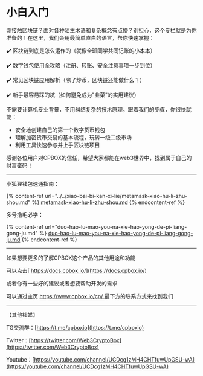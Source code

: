 # 小白入门

刚接触区块链？面对各种陌生术语和复杂概念有点懵？别担心，这个专栏就是为你准备的！在这里，我们会用最简单直白的语言，帮你快速掌握：

✔️ 区块链到底是怎么运作的（就像全班同学共同记账的小本本）

✔️ 数字钱包使用全攻略（注册、转账、安全注意事项一步到位）

✔️ 常见区块链应用解析（除了炒币，区块链还能做什么？）

✔️ 新手最容易踩的坑（如何避免成为"韭菜"的实用建议）

不需要计算机专业背景，不用纠结复杂的技术原理。跟着我们的步骤，你很快就能：

* 安全地创建自己的第一个数字货币钱包
* 理解加密货币交易的基本流程，玩转一级二级市场
* 利用工具快速参与并上手区块链项目

感谢各位用户对CPBOX的信任，希望大家都能在web3世界中，找到属于自己的财富密码！

***

小狐狸钱包速通指南：

{% content-ref url="../../xiao-bai-bi-kan-xi-lie/metamask-xiao-hu-li-zhu-shou.md" %}
[metamask-xiao-hu-li-zhu-shou.md](../../xiao-bai-bi-kan-xi-lie/metamask-xiao-hu-li-zhu-shou.md)
{% endcontent-ref %}

多号撸毛必学：

{% content-ref url="duo-hao-lu-mao-you-na-xie-hao-yong-de-pi-liang-gong-ju.md" %}
[duo-hao-lu-mao-you-na-xie-hao-yong-de-pi-liang-gong-ju.md](duo-hao-lu-mao-you-na-xie-hao-yong-de-pi-liang-gong-ju.md)
{% endcontent-ref %}

***

如果想要更多的了解CPBOX这个产品的其他用途和功能

可以点击[ https://docs.cpbox.io/](https://docs.cpbox.io/)

或者你有一些好的建议或者想要帮助开发的需求

可以通过主页 [https://www.cpbox.io/cn/ ](https://www.cpbox.io/cn/)最下方的联系方式来找到我们

***

【其他社媒】

TG交流群：[https://t.me/cpboxio](https://t.me/cpboxio)

Twitter：[https://twitter.com/Web3CryptoBox](https://twitter.com/Web3CryptoBox)

Youtube：[https://youtube.com/channel/UCDcg1zMH4CHTfuwUpGSU-wA](https://youtube.com/channel/UCDcg1zMH4CHTfuwUpGSU-wA)
